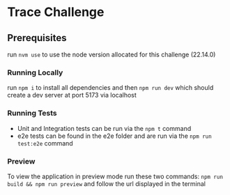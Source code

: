 # Trace Challenge

## Prerequisites 

run `nvm use` to use the node version allocated for this challenge (22.14.0)

### Running Locally

run `npm i` to install all dependencies and then `npm run dev` which should create a dev server at port 5173 via localhost

### Running Tests

- Unit and Integration tests can be run via the `npm t` command
- e2e tests can be found in the e2e folder and are run via the `npm run test:e2e` command

### Preview

To view the application in preview mode run these two commands: `npm run build && npm run preview` and follow the url displayed in the terminal